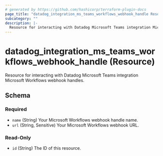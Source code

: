 ```yaml
---
# generated by https://github.com/hashicorp/terraform-plugin-docs
page_title: "datadog_integration_ms_teams_workflows_webhook_handle Resource - terraform-provider-datadog"
subcategory: ""
description: |-
  Resource for interacting with Datadog Microsoft Teams integration Microsoft Workflows webhook handles.
---
```


# datadog_integration_ms_teams_workflows_webhook_handle (Resource)

Resource for interacting with Datadog Microsoft Teams integration Microsoft Workflows webhook handles.



<!-- schema generated by tfplugindocs -->
## Schema

### Required

- `name` (String) Your Microsoft Workflows webhook handle name.
- `url` (String, Sensitive) Your Microsoft Workflows webhook URL.

### Read-Only

- `id` (String) The ID of this resource.
